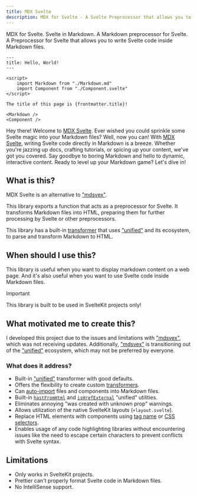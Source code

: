 ```yaml
---
title: MDX Svelte
description: MDX for Svelte - A Svelte Preprocessor that allows you to write Svelte code in Markdown files.
---
```


MDX for Svelte. Svelte in Markdown. A Markdown preprocessor for Svelte. A Preprocessor for Svelte that allows you to write Svelte code inside Markdown files.

<!-- prettier-ignore -->
```svelte
---
title: Hello, World!
---

<script>
    import Markdown from "./Markdown.md"
    import Component from "./Component.svelte"
</script>

The title of this page is {frontmatter.title}!

<Markdown />
<Component />
```

Hey there! Welcome to [MDX Svelte](https://github.com/babakfp/mdx-svelte). Ever wished you could sprinkle some Svelte magic into your Markdown files? Well, now you can! With [MDX Svelte](https://github.com/babakfp/mdx-svelte), writing Svelte code directly in Markdown is a breeze. Whether you're jazzing up docs, crafting tutorials, or spicing up your content, we've got you covered. Say goodbye to boring Markdown and hello to dynamic, interactive content. Ready to level up your Markdown game? Let's dive in!

## What is this?

MDX Svelte is an alternative to ["mdsvex"](https://github.com/pngwn/mdsvex).

This library exports a function that acts as a preprocessor for Svelte. It transforms Markdown files into HTML, preparing them for further processing by Svelte or other preprocessors.

This library has a built-in [transformer](/transformers) that uses ["unified"](https://github.com/unifiedjs/unified) and its ecosystem, to parse and transform Markdown to HTML.

## When should I use this?

This library is useful when you want to display markdown content on a web page. And it's also useful when you want to use Svelte code inside Markdown files.

> [!IMPORTANT]
> This library is built to be used in SvelteKit projects only!

## What motivated me to create this?

I developed this project due to the issues and limitations with ["mdsvex"](https://github.com/pngwn/mdsvex), which was not receiving updates. Additionally, ["mdsvex"](https://github.com/pngwn/mdsvex) is transitioning out of the ["unified"](https://github.com/unifiedjs/unified) ecosystem, which may not be preferred by everyone.

### What does it address?

- Built-in ["unified"](/unified) transformer with good defaults.
- Offers the flexibility to create custom [transformers](/transformers).
- Can [auto-import](/auto-imports) files and components into Markdown files.
- Built-in [`hastFromHtml`](/unified/helpers#hastfromhtml) and [`isHrefExternal`](/unified/helpers#ishrefexternal) "unified" utilities.
- Eliminates annoying "was created with unknown prop" warnings.
- Allows utilization of the native SvelteKit layouts (`+layout.svelte`).
- Replace HTML elements with components using [tag name](/customize-markdown-elements) or [CSS selectors](/customize-markdown-elements#advanced).
- Enables usage of any code highlighting libraries without encountering issues like the need to escape certain characters to prevent conflicts with Svelte syntax.

## Limitations

- Only works in SvelteKit projects.
- Prettier can't properly format Svelte code in Markdown files.
- No IntelliSense support.
